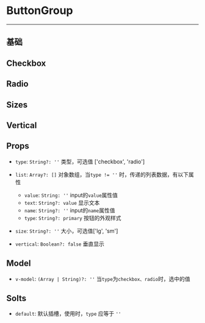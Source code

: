 <!--
 * @Description: In User Settings Edit
 * @Author: your name
 * @Date: 2019-10-15 15:21:29
 * @LastEditTime: 2019-10-23 11:28:01
 * @LastEditors: Please set LastEditors
 -->


# ButtonGroup
---

## 基础

<vuep template="#example1"></vuep>

<script v-pre type="text/x-template" id="example1">

  <template>
    <div>
      <b-button-group>
        <template v-for="(item, i) in list">
          <b-button :type="item" :key="i">
            {{item}}
          </b-button>
        </template>
      </b-button-group>
    </div>
  </template>

  <script>
    export default {
      data () {
        return {
          list: ['primary', 'secondary', 'success', 'danger', 'warning', 'info', 'light', 'dark', 'secondary']
        };
      }
    };
  </script>

</script>

## Checkbox

<vuep template="#example2"></vuep>

<script v-pre type="text/x-template" id="example2">

  <template>
    <div>
      <b-button-group
        type="checkbox"
        :list="list"
        v-model="selected"
      >
      </b-button-group>
      {{selected}}
    </div>
  </template>

  <script>
    export default {
      data () {
        return {
          list: [
            {
              value: '1'
            },
            {
              value: '2',
              text: 'text2'
            },
            {
              value: '3',
              text: 'text3',
              name: 'name3',
              type: 'success'
            }
          ],
          selected: ['1']
        }
      }
    };
  </script>

</script>

## Radio

<vuep template="#example3"></vuep>

<script v-pre type="text/x-template" id="example3">

  <template>
    <div>
      <b-button-group
        type="radio"
        :list="list"
        v-model="selected"
      >
      </b-button-group>
      {{selected}}
    </div>
  </template>

  <script>
    export default {
      data () {
        return {
          list: [
            {
              value: '1'
            },
            {
              value: '2',
              text: 'text2'
            },
            {
              value: '3',
              text: 'text3',
              name: 'name3',
              type: 'success'
            }
          ],
          selected: '1'
        };
      }
    };
  </script>
  
</script>

## Sizes

<vuep template="#example4"></vuep>

<script v-pre type="text/x-template" id="example4">

  <template>
    <div>
      <b-button-group>
        <b-button>正常</b-button>
        <b-button>正常</b-button>
      </b-button-group>&nbsp;
      <template v-for="(item, i) in list">
        <b-button-group :size="item" :key="i">
          <b-button>{{item}}</b-button>
          <b-button>{{item}}</b-button>
        </b-button-group>
        &nbsp;
      </template>
    </div>
  </template>

  <script>
    export default {
      data () {
        return {
          list: ['sm', 'lg']
        };
      }
    };
  </script>
  
</script>

## Vertical

<vuep template="#example5"></vuep>

<script v-pre type="text/x-template" id="example5">

  <template>
    <div>
      <b-button-group :vertical="true">
        <b-button>vertical</b-button>
        <b-button>vertical</b-button>
        <b-button>vertical</b-button>
      </b-button-group>
    </div>
  </template>

  <script>
    export default {};
  </script>
  
</script>

## Props

* `type`: `String?: ''` 类型，可选值 ['checkbox', 'radio']
* `list`: `Array?: []` 对象数组，当`type != ''` 时，传递的列表数据，有以下属性
  * `value`: `String: ''` input的`value`属性值
  * `text`: `String?: value` 显示文本
  * `name`: `String?: ''` input的`name`属性值
  * `type`: `String?: primary` 按钮的外观样式

* `size`: `String?: ''` 大小，可选值['lg', 'sm']
* `vertical`: `Boolean?: false` 垂直显示

## Model

  * `v-model`: `(Array | String)?: ''` 当`type`为`checkbox、radio`时，选中的值

## Solts

* `default`: 默认插槽，使用时，`type` 应等于 `''`
